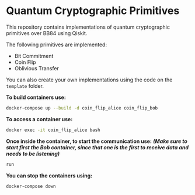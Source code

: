 # Quantum Cryptographic Primitives

This repository contains implementations of quantum cryptographic primitives over BB84 using Qiskit.

The following primitives are implemented:
- Bit Commitment
- Coin Flip
- Oblivious Transfer

You can also create your own implementations using the code on the `template` folder.

**To build containers use:**
``` bash
docker-compose up --build -d coin_flip_alice coin_flip_bob
```

**To access a container use:**
``` bash
docker exec -it coin_flip_alice bash
```

**Once inside the container, to start the communication use:**
***(Make sure to start first the Bob container, since that one is the first to receive data and needs to be listening)***
``` bash
run
```

**You can stop the containers using:**
``` bash
docker-compose down
```
